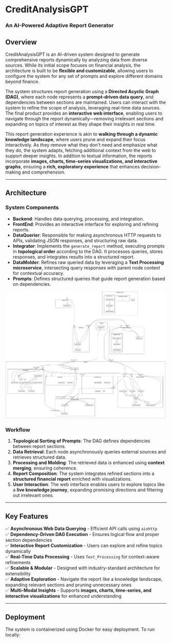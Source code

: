 # CreditAnalysisGPT 
### An AI-Powered Adaptive Report Generator

## Overview

CreditAnalysisGPT is an AI-driven system designed to generate comprehensive reports dynamically by analyzing data from diverse sources. While its initial scope focuses on financial analysis, the architecture is built to be **flexible and customizable**, allowing users to configure the system for any set of prompts and explore different domains beyond finance.

The system structures report generation using a **Directed Acyclic Graph (DAG)**, where each node represents a **prompt-driven data query**, and dependencies between sections are maintained. Users can interact with the system to refine the scope of analysis, leveraging real-time data sources. The final product provides an **interactive web interface**, enabling users to navigate through the report dynamically—removing irrelevant sections and expanding on topics of interest as they shape their insights in real time.

This report generation experience is akin to **walking through a dynamic knowledge landscape**, where users prune and expand their focus interactively. As they remove what they don't need and emphasize what they do, the system adapts, fetching additional context from the web to support deeper insights. In addition to textual information, the reports incorporate **images, charts, time-series visualizations, and interactive graphs**, ensuring a **rich, exploratory experience** that enhances decision-making and comprehension.

---

## Architecture

### System Components

- **Backend**: Handles data querying, processing, and integration.
- **FrontEnd**: Provides an interactive interface for exploring and refining reports.
- **DataQuerier**: Responsible for making asynchronous HTTP requests to APIs, validating JSON responses, and structuring raw data.
- **Integrator**: Implements the `generate_report` method, executing prompts in **topological order** according to the DAG. It processes queries, stores responses, and integrates results into a structured report.
- **DataMolder**: Refines raw queried data by leveraging a **Text Processing microservice**, intersecting query responses with parent node context for contextual accuracy.
- **Prompts**: Defines structured queries that guide report generation based on dependencies.

![Architecture Diagram](SystemDesign/system_arch_diagram.png)


### Workflow

1. **Topological Sorting of Prompts**: The DAG defines dependencies between report sections.
2. **Data Retrieval**: Each node asynchronously queries external sources and retrieves structured data.
3. **Processing and Molding**: The retrieved data is enhanced using **context merging**, ensuring coherence.
4. **Report Composition**: The system integrates refined sections into a **structured financial report** enriched with visualizations.
5. **User Interaction**: The web interface enables users to explore topics like a **live knowledge journey**, expanding promising directions and filtering out irrelevant ones.


---

## Key Features

✅ **Asynchronous Web Data Querying** - Efficient API calls using `aiohttp`  
✅ **Dependency-Driven DAG Execution** - Ensures logical flow and proper section dependencies  
✅ **Interactive Report Customization** - Users can explore and refine topics dynamically  
✅ **Real-Time Data Processing** - Uses `Text_Processing` for context-aware refinements  
✅ **Scalable & Modular** - Designed with industry-standard architecture for extensibility  
✅ **Adaptive Exploration** - Navigate the report like a knowledge landscape, expanding relevant sections and pruning unnecessary ones  
✅ **Multi-Modal Insights** - Supports **images, charts, time-series, and interactive visualizations** for enhanced understanding  

---

## Deployment

The system is containerized using Docker for easy deployment. To run locally:

